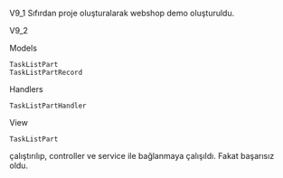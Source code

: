 V9_1
Sıfırdan proje oluşturalarak webshop demo oluşturuldu.

V9_2

Models 

	TaskListPart
	TaskListPartRecord

Handlers

	TaskListPartHandler

View

	TaskListPart

çalıştırılıp, controller ve service ile bağlanmaya çalışıldı.
Fakat başarısız oldu.
